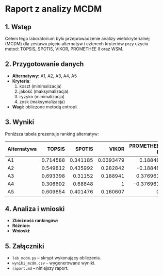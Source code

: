 # Raport z analizy MCDM

## 1. Wstęp
Celem tego laboratorium było przeprowadzenie analizy wielokryterialnej (MCDM) dla zestawu pięciu alternatyw i czterech kryteriów przy użyciu metod: TOPSIS, SPOTIS, VIKOR, PROMETHEE II oraz WSM.

## 2. Przygotowanie danych
- **Alternatywy:** A1, A2, A3, A4, A5  
- **Kryteria:**  
  1. koszt (minimalizacja)  
  2. jakość (maksymalizacja)  
  3. ryzyko (minimalizacja)  
  4. zysk (maksymalizacja)  
- **Wagi:** obliczone metodą entropii.

## 3. Wyniki
Poniższa tabela prezentuje ranking alternatyw:

| Alternatywa   |   TOPSIS |   SPOTIS |     VIKOR |   PROMETHEE II |   WSM |
|:--------------|---------:|---------:|----------:|---------------:|------:|
| A1            | 0.714588 | 0.341185 | 0.0393479 |       0.18848  |     3 |
| A2            | 0.549812 | 0.435992 | 0.282842  |      -0.18848  |     1 |
| A3            | 0.693398 | 0.31152  | 0.188941  |       0.376961 |     5 |
| A4            | 0.306602 | 0.68848  | 1         |      -0.376961 |     2 |
| A5            | 0.609854 | 0.401476 | 0.160607  |       0        |     4 |

## 4. Analiza i wnioski
- **Zbieżność rankingów:**  
- **Różnice:**  
- **Wnioski:**  

## 5. Załączniki
- `lab_mcdm.py` – skrypt wykonujący obliczenia.  
- `wyniki_mcdm.csv` – wygenerowane wyniki.  
- `raport.md` – niniejszy raport.  
